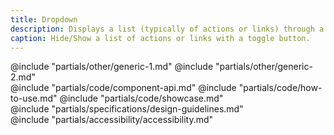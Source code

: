 ```yaml
---
title: Dropdown
description: Displays a list (typically of actions or links) through a toggle and is identifiable by the chevron icon in the button.
caption: Hide/Show a list of actions or links with a toggle button.
---
```


<section data-tab="Other">
  @include "partials/other/generic-1.md"
  @include "partials/other/generic-2.md"
</section>

<section data-tab="Code">
  @include "partials/code/component-api.md"
  @include "partials/code/how-to-use.md"
  @include "partials/code/showcase.md"
</section>

<section data-tab="Specifications">
  @include "partials/specifications/design-guidelines.md"
</section>

<section data-tab="Accessibility">
  @include "partials/accessibility/accessibility.md"
</section>

